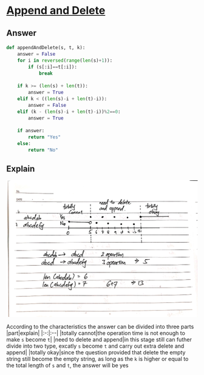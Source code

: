 # [Append and Delete](https://www.hackerrank.com/challenges/append-and-delete/problem)

## Answer
```python
def appendAndDelete(s, t, k):
    answer = False
    for i in reversed(range(len(s)+1)):
        if (s[:i]==t[:i]):
            break
    
    if k >= (len(s) + len(t)):
        answer = True
    elif k < ((len(s)-i + len(t)-i)):
        answer = False
    elif (k - (len(s)-i + len(t)-i))%2==0:
        answer = True
    
    if answer:
        return "Yes"
    else:
        return "No"
```

## Explain 
![number_line_explain](../src/20200809_append_and_delete_1.jpg)

According to the characteristics the answer can be divided into three parts
|part|explain|
|:-:|:--|
|totally cannot|the operation time is not enough to make `s` become `t`|
|need to delete and append|in this stage still can futher divide into two type, excatly `s` become `t` and carry out extra delete and append|
|totally okay|since the question provided that delete the empty string still become the empty string, as long as the `k` is higher or equal to the total length of `s` and `t`, the answer will be yes